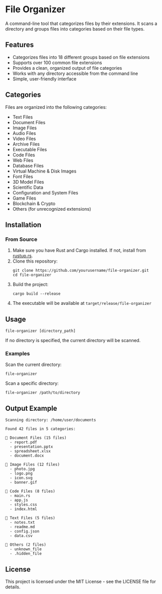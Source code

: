 # File Organizer

A command-line tool that categorizes files by their extensions. It scans a directory and groups files into categories based on their file types.

## Features

- Categorizes files into 18 different groups based on file extensions
- Supports over 100 common file extensions
- Provides a clean, organized output of file categories
- Works with any directory accessible from the command line
- Simple, user-friendly interface

## Categories

Files are organized into the following categories:

- Text Files
- Document Files
- Image Files
- Audio Files
- Video Files
- Archive Files
- Executable Files
- Code Files
- Web Files
- Database Files
- Virtual Machine & Disk Images
- Font Files
- 3D Model Files
- Scientific Data
- Configuration and System Files
- Game Files
- Blockchain & Crypto
- Others (for unrecognized extensions)

## Installation

### From Source

1. Make sure you have Rust and Cargo installed. If not, install from [rustup.rs](https://rustup.rs/).
2. Clone this repository:
   ```
   git clone https://github.com/yourusername/file-organizer.git
   cd file-organizer
   ```
3. Build the project:
   ```
   cargo build --release
   ```
4. The executable will be available at `target/release/file-organizer`

## Usage

```
file-organizer [directory_path]
```

If no directory is specified, the current directory will be scanned.

### Examples

Scan the current directory:
```
file-organizer
```

Scan a specific directory:
```
file-organizer /path/to/directory
```

## Output Example

```
Scanning directory: /home/user/documents

Found 42 files in 5 categories:

📁 Document Files (15 files)
  - report.pdf
  - presentation.pptx
  - spreadsheet.xlsx
  - document.docx

📁 Image Files (12 files)
  - photo.jpg
  - logo.png
  - icon.svg
  - banner.gif

📁 Code Files (8 files)
  - main.rs
  - app.js
  - styles.css
  - index.html

📁 Text Files (5 files)
  - notes.txt
  - readme.md
  - config.json
  - data.csv

📁 Others (2 files)
  - unknown_file
  - .hidden_file
```

## License

This project is licensed under the MIT License - see the LICENSE file for details.
